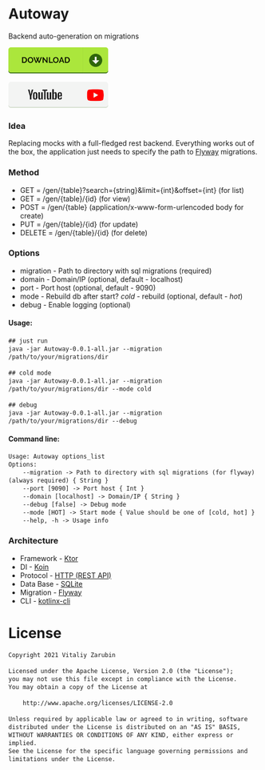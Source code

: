 Autoway
===================

Backend auto-generation on migrations

[![picture](data/images/btn.png)](https://github.com/keygenqt/api-Autoway/raw/master/data/release/Autoway-0.0.1-all.jar)

[![picture](data/images/btn_youtube.png)](https://youtu.be/HHQzB457xmI)

### Idea

Replacing mocks with a full-fledged rest backend. Everything works out of the box, the application just needs to specify
the path to [Flyway](https://flywaydb.org/) migrations.

### Method

* GET = /gen/{table}?search={string}&limit={int}&offset={int} (for list)
* GET = /gen/{table}/{id} (for view)
* POST = /gen/{table} (application/x-www-form-urlencoded body for create)
* PUT = /gen/{table}/{id} (for update)
* DELETE = /gen/{table}/{id} (for delete)

### Options

* migration - Path to directory with sql migrations (required)
* domain - Domain/IP (optional, default - localhost)
* port - Port host (optional, default - 9090)
* mode - Rebuild db after start? *cold* - rebuild (optional, default - *hot*)
* debug - Enable logging (optional)

#### Usage:

```
## just run
java -jar Autoway-0.0.1-all.jar --migration /path/to/your/migrations/dir

## cold mode
java -jar Autoway-0.0.1-all.jar --migration /path/to/your/migrations/dir --mode cold

## debug
java -jar Autoway-0.0.1-all.jar --migration /path/to/your/migrations/dir --debug
```

#### Command line:
```
Usage: Autoway options_list
Options: 
    --migration -> Path to directory with sql migrations (for flyway) (always required) { String }
    --port [9090] -> Port host { Int }
    --domain [localhost] -> Domain/IP { String }
    --debug [false] -> Debug mode 
    --mode [HOT] -> Start mode { Value should be one of [cold, hot] }
    --help, -h -> Usage info 
```

### Architecture

* Framework - [Ktor](https://ktor.io/)
* DI - [Koin](https://insert-koin.io/)
* Protocol - [HTTP (REST API)](https://en.wikipedia.org/wiki/Hypertext_Transfer_Protocol)
* Data Base - [SQLite](https://www.sqlite.org/index.html)
* Migration - [Flyway](https://flywaydb.org/)
* CLI -  [kotlinx-cli](https://github.com/Kotlin/kotlinx-cli)

# License

```
Copyright 2021 Vitaliy Zarubin

Licensed under the Apache License, Version 2.0 (the "License");
you may not use this file except in compliance with the License.
You may obtain a copy of the License at

    http://www.apache.org/licenses/LICENSE-2.0

Unless required by applicable law or agreed to in writing, software
distributed under the License is distributed on an "AS IS" BASIS,
WITHOUT WARRANTIES OR CONDITIONS OF ANY KIND, either express or implied.
See the License for the specific language governing permissions and
limitations under the License.
```